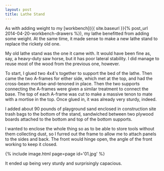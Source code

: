 ```yaml
---
layout: post
title: Lathe Stand
---
```

As with adding weight to my
[workbench]({{ site.baseurl }}{% post_url 2014-04-20-workbench-drawers %}), my
lathe benefitted from adding some weight. At the same time, it made sense to
make a new lathe stand to replace the rickety old one.

My old lathe stand was the one it came with. It would have been fine as, say, a
heavy-duty saw horse, but it has poor lateral stability. I did manage to reuse
most of the wood from the previous one, however.

To start, I glued two 4x4's together to support the bed of the lathe. Then came
the two A-frames for either side, which met at the top, and had the cross-beam
mortise-and-tenoned in place. Then the two supports connecting the A-frames were
given a similar treatment to connect the base. The top of each A-frame was cut
to make a massive tenon to mate with a mortise in the top. Once glued in, it was
already very sturdy, indeed.

I added about 90 pounds of playground sand enclosed in construction site trash
bags to the bottom of the stand, sandwiched between two plywood boards attached
to the bottom and top of the bottom supports.

I wanted to enclose the whole thing so as to be able to store tools without them
collecting dust, so I furred out the frame to allow me to attach panels to the
sides and back. The front would hinge open, the angle of the front working to
keep it closed.

{% include image.html page=page id='01.jpg' %}

It ended up being very sturdy and surprisingly capacious.
